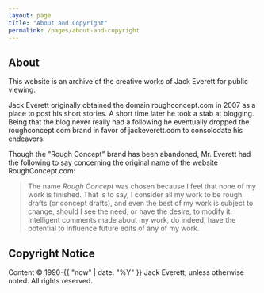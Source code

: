 ```yaml
---
layout: page
title: "About and Copyright"
permalink: /pages/about-and-copyright
---
```

## About
This website is an archive of the creative works of Jack Everett for public viewing.

Jack Everett originally obtained the domain roughconcept.com in 2007 as a place to post his short stories. A short time later he took a stab at blogging. Being that the blog never really had a following he eventually dropped the roughconcept.com brand in favor of jackeverett.com to consolodate his endeavors.

Though the "Rough Concept" brand has been abandoned, Mr. Everett had the following to say concerning the original name of the website RoughConcept.com:

<blockquote class="wp-block-quote"><p>The name <em>Rough Concept</em> was chosen because I feel that none of my work is finished. That is to say, I consider all my work to be rough drafts (or concept drafts), and even the best of my work is subject to change, should I see the need, or have the desire, to modify it. Intelligent comments made about my work, do indeed, have the potential to influence future edits of any of my work.</p></blockquote>

## Copyright Notice
Content &copy; 1990-{{ "now" | date: "%Y" }} Jack Everett, unless otherwise noted. All rights reserved.
